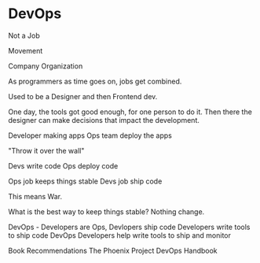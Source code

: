 # DevOps

Not a Job

Movement

Company Organization

As programmers as time goes on, jobs get combined.

Used to be a Designer and then Frontend dev.

One day, the tools got good enough, for one person to do it.
Then there the designer can make decisions that impact the development.

Developer making apps
Ops team deploy the apps

"Throw it over the wall"

Devs write code
Ops deploy code

Ops job keeps things stable
Devs job ship code

This means War.

What is the best way to keep things stable?
Nothing change.

DevOps - Developers are Ops,
Devlopers ship code
Developers write tools to ship code
DevOps Developers help write tools to ship and monitor

Book Recommendations
The Phoenix Project
DevOps Handbook
